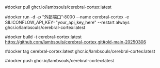 #docker pull ghcr.io/lambsouls/cerebral-cortex:latest

#docker run -d -p "外部端口":8000 --name cerebral-cortex -e SILICONFLOW_API_KEY="your_api_key_here" --restart always ghcr.io/lambsouls/cerebral-cortex:latest



#docker build -t cerebral-cortex:latest https://github.com/lambsouls/cerebral-cortex.git#old-main-20250306

#docker tag cerebral-cortex:latest ghcr.io/lambsouls/cerebral-cortex:latest

#docker push ghcr.io/lambsouls/cerebral-cortex:latest

